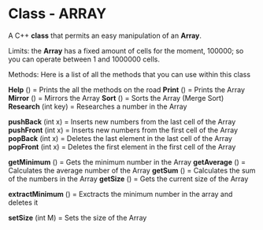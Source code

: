 # Class - ARRAY
A C++ **class** that permits an easy manipulation of an **Array**.

Limits: the **Array** has a fixed amount of cells for the moment, 100000; so you can operate between 1 and 1000000 cells.

Methods:
Here is a list of all the methods that you can use within this class

**Help**          ()             = Prints the all the methods on the road
**Print**          ()             = Prints the Array
**Mirror**       ()             = Mirrors the Array
**Sort**           ()             = Sorts the Array (Merge Sort)
**Research**   (int key) = Researches a number in the Array

**pushBack**  (int x)   = Inserts new numbers from the last cell of the Array
**pushFront** (int x)   = Inserts new numbers from the first cell of the Array
**popBack**    (int x)   = Deletes the last element in the last cell of the Array
**popFront**   (int x)   = Deletes the first element in the first cell of the Array

**getMinimum**     ()        = Gets the minimum number in the Array
**getAverage**       ()        = Calculates the average number of the Array
**getSum**              ()        = Calculates the sum of the numbers in the Array
**getSize**               ()        = Gets the current size of the Array

**extractMinimum** ()  = Exctracts the minimum number in the array and deletes it

**setSize** (int M)   = Sets the size of the Array
